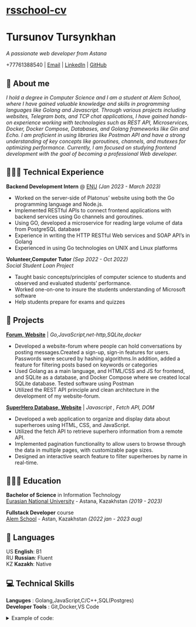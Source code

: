 # [rsschool-cv](https://GITHUB-USERNAME.github.io/rsschool-cv/)
# Tursunov Tursynkhan

_A passionate web developer from Astana_ <br>

+77761388540 | [Email](mailto:tursynkhan001@gmail.com) | [LinkedIn](https://www.linkedin.com/in/tursynkhan-tursunov-a64763211/) | [GitHub](https://github.com/Tursynkhan) 

## 💫 About me

_I hold a degree in Computer Science and I am a student at Alem School, where I have gained valuable knowledge and skills in programming languages like Golang and Javascript. Through various projects including websites, Telegram bots, and TCP chat applications, I have gained hands-on experience working with technologies such as REST API, Microservices, Docker, Docker Compose, Databases, and Golang frameworks like Gin and Echo. I am proficient in using libraries like Postman API and have a strong understanding of key concepts like goroutines, channels, and mutexes for optimizing performance. Currently, I am focused on studying frontend development with the goal of becoming a professional Web developer._

## 👨🏻‍💻 Technical Experience

**Backend Development Intern** @ [ENU](https://enu.kz/kz) _(Jan 2023 - March 2023)_ <br>

- Worked on the server-side of Platonus’ website using both the Go programming language and Node.js.
- Implemented RESTful APIs to connect frontend applications with backend services using Go channels and
goroutines.
- Using GO, developed a microservice for reading large volume of data from PostgreSQL database
- Experience in writing the HTTP RESTful Web services and SOAP API’s in Golang
- Experienced in using Go technologies on UNIX and Linux platforms

**Volunteer,Computer Tutor**  _(Sep 2022 - Oct 2022)_ <br>
_Social Student Loan Project_

- Taught basic concepts/principles of computer science to students and observed and evaluated students’
performance.
- Worked one-on-one to insure the students understanding of Microsoft software
- Help students prepare for exams and quizzes

## 📌 Projects

**[Forum, Website](https://github.com/Tursynkhan/forum)** | _Go,JavaScript,net-http,SQLite,docker_

- Developed a website-forum where people can hold conversations by posting messages.Created a sign-up, sign-in
features for users. Passwords were secured by hashing algorithms.In addition, added a feature for filtering posts
based on keywords or categories
- Used Golang as a main language, and HTML/CSS and JS for frontend, and SQLite as a database, and Docker
Compose where we created local SQLite database. Tested software using Postman
- Utilized the REST API principle and clean architecture in the development of my website-forum.

**[SuperHero Database, Website](https://github.com/Tursynkhan/sortable)** | _Javascript , Fetch API, DOM_
 
- Developed a web application to organize and display data about superheroes using HTML, CSS, and JavaScript.
- Utilized the fetch API to retrieve superhero information from a remote API.
- Implemented pagination functionality to allow users to browse through the data in multiple pages, with
customizable page sizes.
- Designed an interactive search feature to filter superheroes by name in real-time.
##  👨🏻‍🎓 Education

**Bachelor of Science** in Information Technology<br>
[Eurasian National University](https://enu.kz/kz) - Astana, Kazakhstan _(2019 - 2023)_ <br>

**Fullstack Developer** course<br>
[Alem School](https://alem.school/) - Astan, Kazakhstan _(2022 jan - 2023 aug)_
## 💬 Languages

US **English**: B1 <br>
RU **Russian**: Fluent<br>
KZ **Kazakh**: Native
<br>
##  💻 Technical Skills

**Languges** : Golang,JavaScript,C/C++,SQL(Postgres)<br>
**Developer Tools** : Git,Docker,VS Code

<details>
<summary> Example of code:</summary>
An isogram is a word that has no repeating letters, consecutive or non-consecutive. Implement a function that determines whether a string that contains only letters is an isogram. Assume the empty string is an isogram. Ignore letter case.

```
function isIsogram(str){
  let newstr=str.toLowerCase();
  for (let i=0;i<newstr.length;i++){
    for(let j=0;j<newstr.length;j++){
      if (newstr[i] ==newstr[j] && i!=j){
        return false
      }
    }
  }
  return true
}
```




